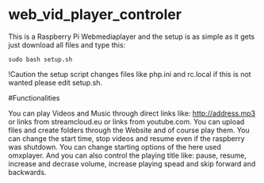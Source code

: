 # web_vid_player_controler

This is a Raspberry Pi Webmediaplayer and the setup is as simple as it gets just download all files and type this:
```
sudo bash setup.sh
```
!Caution the setup script changes files like php.ini and rc.local if this is not wanted please edit setup.sh.

#Functionalities

You can play Videos and Music through direct links like: http://address.mp3 or links from streamcloud.eu or links from youtube.com.
You can upload files and create folders through the Website and of course play them.
You can change the start time, stop videos and resume even if the raspberry was shutdown.
You can change starting options of the here used omxplayer.
And you can also control the playing title like: pause, resume, increase and decrase volume, increase playing spead and skip forward and backwards.
